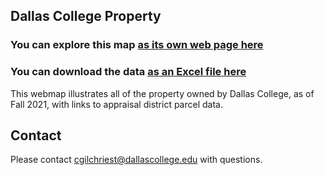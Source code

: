 ## Dallas College Property

### You can explore this map [as its own web page here](https://cgilchriest-dcccd.github.io/dallas-college-property/)
### You can download the data [as an Excel file here](https://github.com/cgilchriest-dcccd/dallas-college-property/raw/main/account_data.xlsx)
This webmap illustrates all of the property owned by Dallas College, as of Fall 2021, with links to appraisal district parcel data. 

## Contact
Please contact cgilchriest@dallascollege.edu with questions. 


